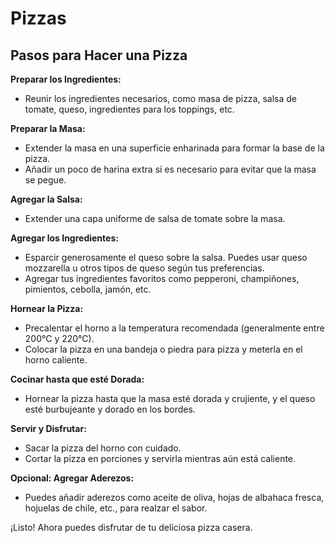 # Pizzas
## Pasos para Hacer una Pizza

**Preparar los Ingredientes:**
- Reunir los ingredientes necesarios, como masa de pizza, salsa de tomate, queso, ingredientes para los toppings, etc.

**Preparar la Masa:**
- Extender la masa en una superficie enharinada para formar la base de la pizza.
- Añadir un poco de harina extra si es necesario para evitar que la masa se pegue.

**Agregar la Salsa:**
- Extender una capa uniforme de salsa de tomate sobre la masa.

**Agregar los Ingredientes:**
- Esparcir generosamente el queso sobre la salsa. Puedes usar queso mozzarella u otros tipos de queso según tus preferencias.
- Agregar tus ingredientes favoritos como pepperoni, champiñones, pimientos, cebolla, jamón, etc.

**Hornear la Pizza:**
- Precalentar el horno a la temperatura recomendada (generalmente entre 200°C y 220°C).
- Colocar la pizza en una bandeja o piedra para pizza y meterla en el horno caliente.

**Cocinar hasta que esté Dorada:**
- Hornear la pizza hasta que la masa esté dorada y crujiente, y el queso esté burbujeante y dorado en los bordes.

**Servir y Disfrutar:**
- Sacar la pizza del horno con cuidado.
- Cortar la pizza en porciones y servirla mientras aún está caliente.

**Opcional: Agregar Aderezos:**
- Puedes añadir aderezos como aceite de oliva, hojas de albahaca fresca, hojuelas de chile, etc., para realzar el sabor.

¡Listo! Ahora puedes disfrutar de tu deliciosa pizza casera.

